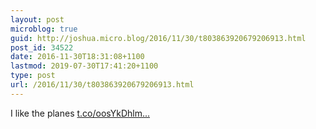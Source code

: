 ```yaml
---
layout: post
microblog: true
guid: http://joshua.micro.blog/2016/11/30/t803863920679206913.html
post_id: 34522
date: 2016-11-30T18:31:08+1100
lastmod: 2019-07-30T17:41:20+1100
type: post
url: /2016/11/30/t803863920679206913.html
---
```

I like the planes [t.co/oosYkDhlm...](https://t.co/oosYkDhlmv)
